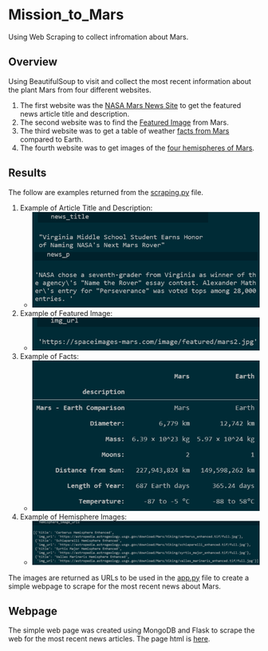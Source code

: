 # Mission_to_Mars
Using Web Scraping to collect infromation about Mars.
## Overview
Using BeautifulSoup to visit and collect the most recent information about the plant Mars from four different websites.
1. The first website was the [NASA Mars News Site](https://redplanetscience.com) to get the featured news article title and description. 
1. The second website was to find the [Featured Image](https://spaceimages-mars.com) from Mars.
1. The third website was to get a table of weather [facts from Mars](https://galaxyfacts-mars.com) compared to Earth.
1. The fourth website was to get images of the [four hemispheres of Mars](https://astrogeology.usgs.gov/search/results?q=hemisphere+enhanced&k1=target&v1=Mars).
	
## Results
The follow are examples returned from the [scraping.py](https://github.com/RuthLD/Mission_to_Mars/blob/main/scraping.py) file.
1. Example of Article Title and Description:
	* ![Img_1.png](https://github.com/RuthLD/Mission_to_Mars/blob/main/Resources/Img_1.png)
2. Example of Featured Image:
	* ![Img_2.png](https://github.com/RuthLD/Mission_to_Mars/blob/main/Resources/Img_2.png)
3. Example of Facts:
	* ![Img_3.png](https://github.com/RuthLD/Mission_to_Mars/blob/main/Resources/Img_3.png)
4. Example of Hemisphere Images:
	* ![Img_4.png](https://github.com/RuthLD/Mission_to_Mars/blob/main/Resources/Img_4.png)


The images are returned as URLs to be used in the [app.py](https://github.com/RuthLD/Mission_to_Mars/blob/main/app.py) file to create a simple webpage to scrape for the most recent news about Mars.

## Webpage
The simple web page was created using MongoDB and Flask to scrape the web for the most recent news articles. The page html is [here](https://github.com/RuthLD/Mission_to_Mars/blob/main/templates/index.html). 
